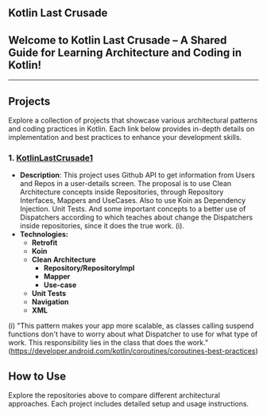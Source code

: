 ## Kotlin Last Crusade

## Welcome to Kotlin Last Crusade – A Shared Guide for Learning Architecture and Coding in Kotlin!

---

## Projects

Explore a collection of projects that showcase various architectural patterns and coding practices in Kotlin. Each link below provides in-depth details on implementation and best practices to enhance your development skills.

### 1. [KotlinLastCrusade1](https://github.com/Crusade4Code/kotlinlastcrusade1-xml-koin-mapper-usecase)
- **Description**: This project uses Github API to get information from Users and Repos in a user-details screen. The proposal is to use Clean Architecture concepts inside Repositories, through Repository Interfaces, Mappers and UseCases. Also to use Koin as Dependency Injection. Unit Tests. And some important concepts to a better use of Dispatchers according to  which teaches about change the Dispatchers inside repositories, since it does the true work. (i).
- **Technologies:**
  - **Retrofit**
  - **Koin**
  - **Clean Architecture**
    - **Repository/RepositoryImpl**
    - **Mapper**
    - **Use-case**
  - **Unit Tests**
  - **Navigation**
  - **XML**

(i) "This pattern makes your app more scalable, as classes calling suspend functions don't have to worry about what Dispatcher to use for what type of work. This responsibility lies in the class that does the work." (https://developer.android.com/kotlin/coroutines/coroutines-best-practices)

## How to Use

Explore the repositories above to compare different architectural approaches. Each project includes detailed setup and usage instructions.
